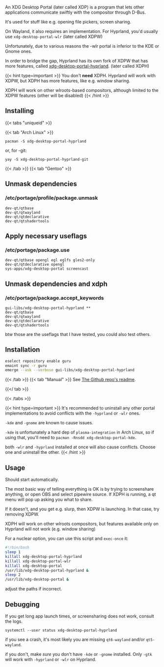 An XDG Desktop Portal (later called XDP) is a program that lets other
applications communicate swiftly with the compositor through D-Bus.

It's used for stuff like e.g. opening file pickers, screen sharing.

On Wayland, it also requires an implementation. For Hyprland,
you'd usually use `xdg-desktop-portal-wlr` (later called XDPW)

Unfortunately, due to various reasons the -wlr portal is inferior
to the KDE or Gnome ones.

In order to bridge the gap, Hyprland has its own fork of XDPW that
has more features, called [xdg-desktop-portal-hyprland](https://github.com/hyprwm/xdg-desktop-portal-hyprland).
(later called XDPH)

{{< hint type=important >}}
You don't **need** XDPH. Hyprland will work with XDPW, but XDPH has more features, like e.g.
window sharing.

XDPH will work on other wlroots-based compositors, although limited to the XDPW features (other
will be disabled)
{{< /hint >}}

## Installing
{{< tabs "uniqueid" >}}

{{< tab "Arch Linux" >}}
```plain
pacman -S xdg-desktop-portal-hyprland
```
or, for -git:
```plain
yay -S xdg-desktop-portal-hyprland-git
```

{{< /tab >}}
{{< tab "Gentoo" >}}
## Unmask dependencies
### /etc/portage/profile/package.unmask
```plain
dev-qt/qtbase
dev-qt/qtwayland
dev-qt/qtdeclarative
dev-qt/qtshadertools
```

## Apply necessary useflags
### /etc/portage/package.use
```plain
dev-qt/qtbase opengl egl eglfs gles2-only
dev-qt/qtdeclarative opengl
sys-apps/xdg-desktop-portal screencast
```

## Unmask dependencies and xdph
### /etc/portage/package.accept_keywords
```plain
gui-libs/xdg-desktop-portal-hyprland **
dev-qt/qtbase
dev-qt/qtwayland
dev-qt/qtdeclarative
dev-qt/qtshadertools
```

btw those are the useflags that I have tested, you could also test others.

## Installation
```sh
eselect repository enable guru
emaint sync -r guru
emerge --ask --verbose gui-libs/xdg-desktop-portal-hyprland
```

{{< /tab >}}
{{< tab "Manual" >}}
See [The Github repo's readme](https://github.com/hyprwm/xdg-desktop-portal-hyprland).

{{</ tab >}}

{{< /tabs >}}

{{< hint type=important >}}
It's recommended to uninstall any other portal implementations to avoid conflicts with the `-hyprland` or `-wlr` ones.

`-kde` and `-gnome` are known to cause issues.

`-kde` is unfortunately a hard dep of `plasma-integration` in Arch Linux, so if using that, you'll need to `pacman -Rnsdd xdg-desktop-portal-kde`.

both `-wlr` and `-hyprland` installed at once will also cause conflicts. Choose one and uninstall the other.
{{< /hint >}}

## Usage

Should start automatically.

The most basic way of telling everything is OK is by trying to screenshare anything, or
open OBS and select pipewire source. If XDPH is running, a qt menu will pop up asking you
what to share.

If it doesn't, and you get e.g. slurp, then XDPW is launching. In that case, try removing XDPW.

XDPH will work on other wlroots compositors, but features available only on Hyprland will not work
(e.g. window sharing)

For a nuclear option, you can use this script and `exec-once` it:
```sh
#!/bin/bash
sleep 1
killall xdg-desktop-portal-hyprland
killall xdg-desktop-portal-wlr
killall xdg-desktop-portal
/usr/lib/xdg-desktop-portal-hyprland &
sleep 2
/usr/lib/xdg-desktop-portal &
```
adjust the paths if incorrect.

## Debugging

If you get long app launch times, or screensharing does not work, consult the logs.

`systemctl --user status xdg-desktop-portal-hyprland`

if you see a crash, it's most likely you are missing `qt6-wayland` and/or `qt5-wayland`.

if you don't, make _sure_ you don't have `-kde` or `-gnome` installed. Only `-gtk`
will work with `-hyprland` or `-wlr` on Hyprland.
